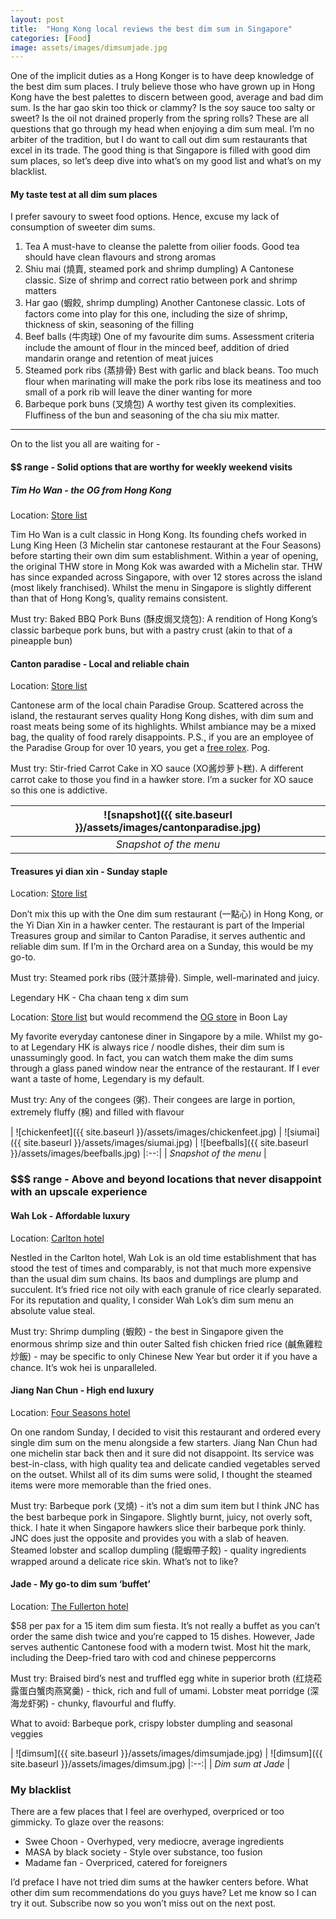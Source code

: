 ```yaml
---
layout: post
title:  "Hong Kong local reviews the best dim sum in Singapore"
categories: [Food]
image: assets/images/dimsumjade.jpg
---
```

One of the implicit duties as a Hong Konger is to have deep knowledge of the best dim sum places. I truly believe those who have grown up in Hong Kong have the best palettes to discern between good, average and bad dim sum. Is the har gao skin too thick or clammy? Is the soy sauce too salty or sweet? Is the oil not drained properly from the spring rolls? These are all questions that go through my head when enjoying a dim sum meal. I’m no arbiter of the tradition, but I do want to call out dim sum restaurants that excel in its trade. The good thing is that Singapore is filled with good dim sum places, so let’s deep dive into what’s on my good list and what’s on my blacklist.

#### My taste test at all dim sum places

I prefer savoury to sweet food options. Hence, excuse my lack of consumption of sweeter dim sums.

1. Tea
 A must-have to cleanse the palette from oilier foods. Good tea should have clean flavours and strong aromas
2. Shiu mai (燒賣, steamed pork and shrimp dumpling)
 A Cantonese classic. Size of shrimp and correct ratio between pork and shrimp matters
3. Har gao (蝦餃, shrimp dumpling)
 Another Cantonese classic. Lots of factors come into play for this one, including the size of shrimp, thickness of skin, seasoning of the filling
4. Beef balls (牛肉球)
 One of my favourite dim sums. Assessment criteria include the amount of flour in the minced beef, addition of dried mandarin orange and retention of meat juices
5. Steamed pork ribs (蒸排骨)
 Best with garlic and black beans. Too much flour when marinating will make the pork ribs lose its meatiness and too small of a pork rib will leave the diner wanting for more
6. Barbeque pork buns (叉燒包)
 A worthy test given its complexities. Fluffiness of the bun and seasoning of the cha siu mix matter.

---

On to the list you all are waiting for -

#### $$ range - Solid options that are worthy for weekly weekend visits

##### Tim Ho Wan - the OG from Hong Kong

Location: [Store list](https://www.timhowan.com/our-stores/)

Tim Ho Wan is a cult classic in Hong Kong. Its founding chefs worked in Lung King Heen (3 Michelin star cantonese restaurant at the Four Seasons) before starting their own dim sum establishment. Within a year of opening, the original THW store in Mong Kok was awarded with a Michelin star. THW has since expanded across Singapore, with over 12 stores across the island (most likely franchised). Whilst the menu in Singapore is slightly different than that of Hong Kong’s, quality remains consistent.

Must try: Baked BBQ Pork Buns (酥皮焗叉烧包): A rendition of Hong Kong’s classic barbeque pork buns, but with a pastry crust (akin to that of a pineapple bun)

#### Canton paradise - Local and reliable chain

Location: [Store list](https://www.paradisegp.com/restaurant-locator/?Locate=Canton%20Paradise)

Cantonese arm of the local chain Paradise Group. Scattered across the island, the restaurant serves quality Hong Kong dishes, with dim sum and roast meats being some of its highlights. Whilst ambiance may be a mixed bag, the quality of food rarely disappoints. P.S., if you are an employee of the Paradise Group for over 10 years, you get a [free rolex](https://mothership.sg/2023/03/paradise-group-rolex/). Pog.

Must try: Stir-fried Carrot Cake in XO sauce (XO酱炒萝卜糕). A different carrot cake to those you find in a hawker store. I’m a sucker for XO sauce so this one is addictive.

| ![snapshot]({{ site.baseurl }}/assets/images/cantonparadise.jpg)
|:--:| 
|  *Snapshot of the menu*  |

#### Treasures yi dian xin - Sunday staple
Location: [Store list](https://www.imperialtreasure.com/restaurants)

Don’t mix this up with the One dim sum restaurant (一點心) in Hong Kong, or the Yi Dian Xin in a hawker center. The restaurant is part of the Imperial Treasures group and similar to Canton Paradise, it serves authentic and reliable dim sum. If I’m in the Orchard area on a Sunday, this would be my go-to.

Must try: Steamed pork ribs (豉汁蒸排骨). Simple, well-marinated and juicy.

Legendary HK - Cha chaan teng x dim sum

Location: [Store list](https://lhk.com.sg/) but would recommend the [OG store](https://www.google.com/maps/place/Legendary+Hong+Kong+Restaurant+%E9%A6%99%E6%B8%AF%E5%82%B3%E5%A5%87%E9%A4%90%E5%BB%B3/@1.3394886,103.7052064,15z/data=!4m2!3m1!1s0x0:0xe9ef409f45cc108e?sa=X&ved=2ahUKEwi6k_fb_dj9AhV-DLcAHaX6DxMQ_BJ6BQiCARAI) in Boon Lay 

My favorite everyday cantonese diner in Singapore by a mile. Whilst my go-to at Legendary HK is always rice / noodle dishes, their dim sum is unassumingly good. In fact, you can watch them make the dim sums through a glass paned window near the entrance of the restaurant. If I ever want a taste of home, Legendary is my default.

Must try: Any of the congees (粥). Their congees are large in portion, extremely fluffy (棉) and filled with flavour

| ![chickenfeet]({{ site.baseurl }}/assets/images/chickenfeet.jpg)
| ![siumai]({{ site.baseurl }}/assets/images/siumai.jpg)
| ![beefballs]({{ site.baseurl }}/assets/images/beefballs.jpg)
|:--:| 
|  *Snapshot of the menu*  |

### $$$ range - Above and beyond locations that never disappoint with an upscale experience

#### Wah Lok - Affordable luxury

Location: [Carlton hotel](https://www.google.com/maps/place/Wah+Lok+Cantonese+Restaurant/@1.2959685,103.852255,15z/data=!4m6!3m5!1s0x31da19a45dd5379f:0x8a332c8a2e199fe9!8m2!3d1.2959685!4d103.852255!16s%2Fg%2F1tf40glq)

Nestled in the Carlton hotel, Wah Lok is an old time establishment that has stood the test of times and comparably, is not that much more expensive than the usual dim sum chains. Its baos and dumplings are plump and succulent. It’s fried rice not oily with each granule of rice clearly separated. For its reputation and quality, I consider Wah Lok’s dim sum menu an absolute value steal.

Must try: Shrimp dumpling (蝦餃) - the best in Singapore given the enormous shrimp size and thin outer Salted fish chicken fried rice (鹹魚雞粒炒飯) - may be specific to only Chinese New Year but order it if you have a chance. It’s wok hei is unparalleled.

#### Jiang Nan Chun - High end luxury

Location: [Four Seasons hotel](https://www.google.com/maps/place/Jiang-Nan+Chun/@1.3051922,103.8284188,15z/data=!4m2!3m1!1s0x0:0xf27b51293cfa7bd2?sa=X&ved=2ahUKEwjnhLONgtn9AhXOTmwGHTD3DrIQ_BJ6BAh-EAg)

On one random Sunday, I decided to visit this restaurant and ordered every single dim sum on the menu alongside a few starters. Jiang Nan Chun had  one michelin star back then and it sure did not disappoint. Its service was best-in-class, with high quality tea and delicate candied vegetables served on the outset. Whilst all of its dim sums were solid, I thought the steamed items were more memorable than the fried ones.

Must try: Barbeque pork (叉燒) - it’s not a dim sum item but I think JNC has the best barbeque pork in Singapore. Slightly burnt, juicy, not overly soft, thick. I hate it when Singapore hawkers slice their barbeque pork thinly. JNC does just the opposite and provides you with a slab of heaven. Steamed lobster and scallop dumpling (龍蝦帶子餃) - quality ingredients wrapped around a delicate rice skin. What’s not to like?

#### Jade - My go-to dim sum ‘buffet’

Location: [The Fullerton hotel](https://www.fullertonhotels.com/fullerton-hotel-singapore/dining/restaurants-and-bars/jade)

$58 per pax for a 15 item dim sum fiesta. It’s not really a buffet as you can’t order the same dish twice and you’re capped to 15 dishes. However, Jade serves authentic Cantonese food with a modern twist. Most hit the mark, including the Deep-fried taro with cod and chinese peppercorns

Must try: Braised bird’s nest and truffled egg white in superior broth (红烧菘露蛋白蟹肉燕窝羹) - thick, rich and full of umami. Lobster meat porridge (深海龙虾粥) - chunky, flavourful and fluffy.

What to avoid: Barbeque pork, crispy lobster dumpling and seasonal veggies

| ![dimsum]({{ site.baseurl }}/assets/images/dimsumjade.jpg)
| ![dimsum]({{ site.baseurl }}/assets/images/dimsum.jpg)
|:--:| 
|  *Dim sum at Jade*  |

### My blacklist
There are a few places that I feel are overhyped, overpriced or too gimmicky. To glaze over the reasons: 

+ Swee Choon - Overhyped, very mediocre, average ingredients
+ MASA by black society - Style over substance, too fusion
+ Madame fan - Overpriced, catered for foreigners

I’d preface I have not tried dim sums at the hawker centers before. What other dim sum recommendations do you guys have? Let me know so I can try it out. Subscribe now so you won’t miss out on the next post.